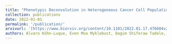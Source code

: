 ```yaml
---
title: "Phenotypic Deconvolution in Heterogeneous Cancer Cell Populations Using Drug Screening Data"
collection: publications
date: 2022-01-01
permalink: '/publication/'
arxivurl: '[https://www.biorxiv.org/content/10.1101/2022.01.17.476604v2]'
authors: Alvaro Köhn-Luque, Even Moa Myklebust, Dagim Shiferaw Tadele, Mariaserena Giliberto, Jasmine Noory, Elise Harivel, Polina Arsenteva, Shannon M Mumenthaler, Fredrik Hellem Schjesvold, Kjetil Taskén, Jorrit Enserink, Kevin Leder, Arnoldo Frigessi, Jasmine Foo.
---
```

